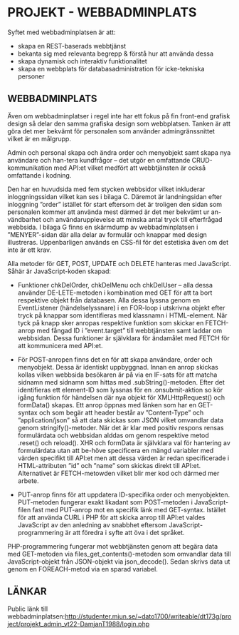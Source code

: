 # PROJEKT - WEBBADMINPLATS
Syftet med webbadminplatsen är att:
* skapa en REST-baserads webbtjänst
* bekanta sig med relevanta begrepp & förstå hur att använda dessa
* skapa dynamisk och interaktiv funktionalitet
* skapa en webbplats för databasadministration för icke-tekniska personer

## WEBBADMINPLATS
Även om webbadminplatser i regel inte har ett fokus på fin front-end grafisk design så delar den samma grafiska design som webbplatsen. Tanken är att göra det mer bekvämt för personalen som använder admingränssnittet vilket är en målgrupp. 

Admin och personal skapa och ändra order och menyobjekt samt skapa nya användare och han-tera kundfrågor – det utgör en omfattande CRUD-kommunikation med API:et vilket medfört att webbtjänsten är också omfattande i kodning.

Den har en huvudsida med fem stycken webbsidor vilket inkluderar inloggningssidan vilket kan ses i bilaga C. Däremot är landningsidan efter inloggning ”order” istället för start eftersom det är troligen den sidan som personalen kommer att använda mest därmed är det mer bekvämt ur an-vändbarhet och användarupplevelse att minska antal tryck till efterfrågad webbsida. I bilaga G finns en skärmdump av webbadminplatsen i ”MENYER”-sidan där alla delar av formulär och knappar med design illustreras. Uppenbarligen används en CSS-fil för det estetiska även om det inte är ett krav.

Alla metoder för GET, POST, UPDATE och DELETE hanteras med JavaScript. Såhär är JavaScript-koden skapad:
* Funktioner chkDelOrder, chkDelMenu och chkDelUser – alla dessa använder DE-LETE-metoden i kombination med GET för att ta bort respektive objekt från databasen. Alla dessa lyssna genom en EventListener (händelselyssnare) i en FOR-loop i utskrivna objekt efter tryck på knappar som identifieras med klassnamn i HTML-element. När tyck på knapp sker anropas respektive funktion som skickar en FETCH-anrop med fångad ID i ”event.target” till webbtjänsten samt laddar om webbsidan. Dessa funktioner är självklara för ändamålet med FETCH för att kommunicera med API:et.

* För POST-anropen finns det en för att skapa användare, order och menyobjekt. Dessa är identiskt uppbyggnad. Innan en anrop skickas kollas vilken webbsida besökaren är på via en IF-sats för att matcha sidnamn med sidnamn som hittas med .subString()-metoden. Efter det identifieras ett element-ID som lyssnas för en .onsubmit-aktion so kör igång funktion för händelsen där nya objekt för XMLHttpRequest() och formData() skapas. Ett anrop öppnas med länken som har en GET-syntax och som begär att header består av ”Content-Type” och ”application/json” så att data skickas som JSON vilket omvandlar data genom stringify()-metoder. När det är klar med positiv respons rensas formulärdata och webbsidan alddas om genom respektive metod .reset() och reload(). XHR och formData är självklara val för hantering av formulärdata utan att be-höve specificera en mängd variabler med värden specifikt till API:et men att dessa värden är redan specificerade i HTML-attributen ”id” och ”name” som skickas direkt till API:et. Alternativet är FETCH-metowden vilket blir mer kod och därmed mer arbete.

* PUT-anrop finns för att uppdatera ID-specifika order och menyobjekten. PUT-metoden fungerar exakt likadant som POST-metoden i JavaScript-filen fast med PUT-anrop mot en specifik länk med GET-syntax.
Istället för att använda CURL i PHP för att skicka anrop till API:et valdes JavaScript av den anledning av snabbhet eftersom JavaScript-programmering är att föredra i syfte att öva i det språket.

PHP-programmering fungerar mot webbtjänsten genom att begära data med GET-metoden via files_get_contents()-metoden som omvandlar data till JavaScript-objekt från JSON-objekt via json_decode(). Sedan skrivs data ut genom en FOREACH-metod via en sparad variabel.

## LÄNKAR
Public länk till webbadminplatsen:http://studenter.miun.se/~dato1700/writeable/dt173g/project/projekt_admin_vt22-DamjanT1988/login.php 